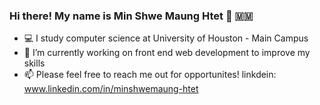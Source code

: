 ### Hi there! My name is Min Shwe Maung Htet 👋 :myanmar:
- 💻 I study computer science at University of Houston - Main Campus
- 🔭 I’m currently working on front end web development to improve my skills
- 📫 Please feel free to reach me out for opportunites! linkdein: www.linkedin.com/in/minshwemaung-htet
